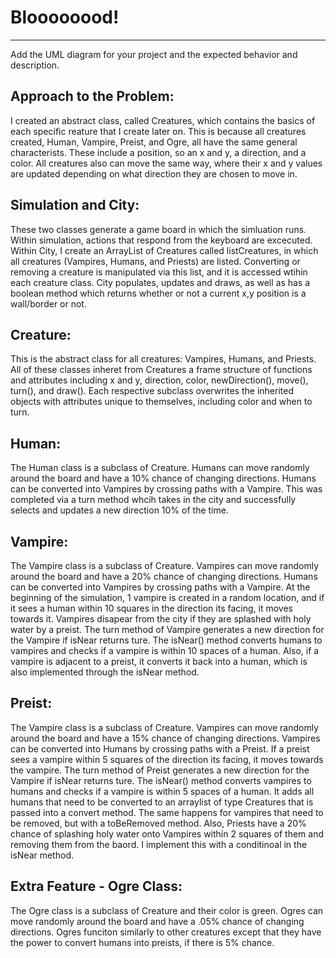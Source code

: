 # Bloooooood! 
-----
Add the UML diagram for your project and the expected behavior and description.

Approach to the Problem:
-----
I created an abstract class, called Creatures, which contains the basics of each specific reature that I create later on. This is because all creatures created, Human, Vampire, Preist, and Ogre, all have the same general characterists. These include a position, so an x and y, a direction, and a color. All creatures also can move the same way, where their x and y values are updated depending on what direction they are chosen to move in.

Simulation and City:
-----
These two classes generate a game board in which the simluation runs. Within simulation, actions that respond from the keyboard are excecuted. Within City, I create an ArrayList of Creatures called listCreatures, in which all creatures (Vampires, Humans, and Priests) are listed. Converting or removing a creature is manipulated via this list, and it is accessed wtihin each creature class. City populates, updates and draws, as well as has a boolean method which returns whether or not a current x,y position is a wall/border or not.

Creature:
-----
This is the abstract class for all creatures: Vampires, Humans, and Priests. All of these classes inheret from Creatures a frame structure of functions and attributes including x and y, direction, color, newDirection(), move(), turn(), and draw(). Each respective subclass overwrites the inherited objects with attributes unique to themselves, including color and when to turn.

Human:
-----
The Human class is a subclass of Creature. Humans can move randomly around the board and have a 10% chance of changing directions. Humans can be converted into Vampires by crossing paths with a Vampire. This was completed via a turn method whcih takes in the city and successfully selects and updates a new direction 10% of the time.

Vampire:
-----
The Vampire class is a subclass of Creature. Vampires can move randomly around the board and have a 20% chance of changing directions. Humans can be converted into Vampires by crossing paths with a Vampire. At the beginning of the simulation, 1 vampire is created in a random location, and if it sees a human within 10 squares in the direction its facing, it moves towards it. Vampires disapear from the city if they are splashed with holy water by a preist. The turn method of Vampire generates a new direction for the Vampire if isNear returns ture. The isNear() method converts humans to vampires and checks if a vampire is within 10 spaces of a human. Also, if a vampire is adjacent to a preist, it converts it back into a human, which is also implemented through the isNear method. 

Preist:
-----
The Vampire class is a subclass of Creature. Vampires can move randomly around the board and have a 15% chance of changing directions. Vampires can be converted into Humans by crossing paths with a Preist. If a preist sees a vampire within 5 squares of the direction its facing, it moves towards the vampire. The turn method of Preist generates a new direction for the Vampire if isNear returns ture. The isNear() method converts vampires to humans and checks if a vampire is within 5 spaces of a human. It adds all humans that need to be converted to an arraylist of type Creatures that is passed into a convert method. The same happens for vampires that need to be removed, but with a toBeRemoved method. Also, Priests have a 20% chance of splashing holy water onto Vampires within 2 squares of them and removing them from the baord. I implement this with a conditinoal in the isNear method. 
 
 Extra Feature - Ogre Class:
-----
The Ogre class is a subclass of Creature and their color is green. Ogres can move randomly around the board and have a .05% chance of changing directions. Ogres funciton similarly to other creatures except that they have the power to convert humans into preists, if there is 5% chance. 